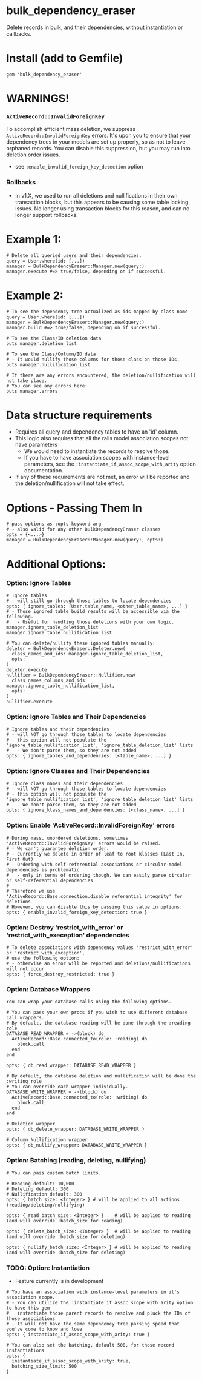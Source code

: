 # bulk_dependency_eraser
Delete records in bulk, and their dependencies, without instantiation or callbacks.


# Install (add to Gemfile)
`gem 'bulk_dependency_eraser'`

# WARNINGS!

### `ActiveRecord::InvalidForeignKey`
To accomplish efficient mass deletion, we suppress `ActiveRecord::InvalidForeignKey` errors.
It's upon you to ensure that your dependency trees in your models are set up properly, so as not to leave orphaned records.
You can disable this suppression, but you may run into deletion order issues.
- see `:enable_invalid_foreign_key_detection` option

### Rollbacks
- In v1.X, we used to run all deletions and nullifications in their own transaction blocks, but this appears to be causing some table locking issues. No longer using transaction blocks for this reason, and can no longer support rollbacks.

# Example 1:
  ```
  # Delete all queried users and their dependencies.
  query = User.where(id: [...])
  manager = BulkDependencyEraser::Manager.new(query:)
  manager.execute #=> true/false, depending on if successful.
  ```

# Example 2:
  ```
  # To see the dependency tree actualized as ids mapped by class name
  query = User.where(id: [...])
  manager = BulkDependencyEraser::Manager.new(query:)
  manager.build #=> true/false, depending on if successful.

  # To see the Class/ID deletion data
  puts manager.deletion_list

  # To see the Class/Column/ID data
  # - It would nullify those columns for those class on those IDs.
  puts manager.nullification_list

  # If there are any errors encountered, the deletion/nullification will not take place.
  # You can see any errors here:
  puts manager.errors
  ```

# Data structure requirements
- Requires all query and dependency tables to have an 'id' column.
- This logic also requires that all the rails model association scopes not have parameters
  - We would need to instantiate the records to resolve those.
  - If you have to have association scopes with instance-level parameters, see the `:instantiate_if_assoc_scope_with_arity` option documentation.
- If any of these requirements are not met, an error will be reported and the deletion/nullification will not take effect.

# Options - Passing Them In
```
# pass options as :opts keyword arg
# - also valid for any other BulkDependencyEraser classes
opts = {<...>}
manager = BulkDependencyEraser::Manager.new(query:, opts:)
```

# Additional Options:

### Option: Ignore Tables
```
# Ignore tables
# - will still go through those tables to locate dependencies
opts: { ignore_tables: [User.table_name, <other_table_name>, ...] }
# - Those ignored table build results will be accessible via the following.
#   - Useful for handling those deletions with your own logic.
manager.ignore_table_deletion_list
manager.ignore_table_nullification_list

# You can delete/nullify these ignored tables manually:
deleter = BulkDependencyEraser::Deleter.new(
  class_names_and_ids: manager.ignore_table_deletion_list,
  opts:
)
deleter.execute
nullifier = BulkDependencyEraser::Nullifier.new(
  class_names_columns_and_ids: manager.ignore_table_nullification_list,
  opts:
)
nullifier.execute
```

### Option: Ignore Tables and Their Dependencies
```
# Ignore tables and their dependencies
# - will NOT go through those tables to locate dependencies
# - this option will not populate the 'ignore_table_nullification_list', 'ignore_table_deletion_list' lists
#   - We don't parse them, so they are not added
opts: { ignore_tables_and_dependencies: [<table_name>, ...] }
```

### Option: Ignore Classes and Their Dependencies
```
# Ignore class names and their dependencies
# - will NOT go through those tables to locate dependencies
# - this option will not populate the 'ignore_table_nullification_list', 'ignore_table_deletion_list' lists
#   - We don't parse them, so they are not added
opts: { ignore_klass_names_and_dependencies: [<class_name>, ...] }
```

### Option: Enable 'ActiveRecord::InvalidForeignKey' errors
```
# During mass, unordered deletions, sometimes 'ActiveRecord::InvalidForeignKey' errors would be raised.
# - We can't guarantee deletion order. 
# - Currently we delete in order of leaf to root klasses (Last In, First Out)
# - Ordering with self-referential associations or circular-model dependencies is problematic
#   - only in terms of ordering though. We can easily parse circular or self-referential dependencies
#
# Therefore we use 'ActiveRecord::Base.connection.disable_referential_integrity' for deletions
# However, you can disable this by passing this value in options:
opts: { enable_invalid_foreign_key_detection: true }
```

### Option: Destroy 'restrict_with_error' or 'restrict_with_exeception' dependencies
```
# To delete associations with dependency values 'restrict_with_error' or 'restrict_with_exception',
# use the following option:
# - otherwise an error will be reported and deletions/nullifications will not occur
opts: { force_destroy_restricted: true }
```

### Option: Database Wrappers
```
You can wrap your database calls using the following options.

# You can pass your own procs if you wish to use different database call wrappers.
# By default, the database reading will be done through the :reading role
DATABASE_READ_WRAPPER = ->(block) do
  ActiveRecord::Base.connected_to(role: :reading) do
    block.call
  end
end

opts: { db_read_wrapper: DATABASE_READ_WRAPPER }

# By default, the database deletion and nullification will be done the :writing role
# You can override each wrapper individually.
DATABASE_WRITE_WRAPPER = ->(block) do
  ActiveRecord::Base.connected_to(role: :writing) do
    block.call
  end
end

# Deletion wrapper
opts: { db_delete_wrapper: DATABASE_WRITE_WRAPPER }

# Column Nullification wrapper
opts: { db_nullify_wrapper: DATABASE_WRITE_WRAPPER }
```

### Option: Batching (reading, deleting, nullifying)
```
# You can pass custom batch limits.

# Reading default: 10,000
# Deleting default: 300
# Nullification default: 300
opts: { batch_size: <Integer> } # will be applied to all actions (reading/deleting/nullifying)

opts: { read_batch_size: <Integer> }    # will be applied to reading (and will override :batch_size for reading)

opts: { delete_batch_size: <Integer> }  # will be applied to reading (and will override :batch_size for deleting)

opts: { nullify_batch_size: <Integer> } # will be applied to reading (and will override :batch_size for deleting)
```

### TODO: Option: Instantiation
- Feature currently is in development
```
# You have an association with instance-level parameters in it's association scope.
# - You can utilize the :instantiate_if_assoc_scope_with_arity option to have this gem 
#   instantiate those parent records to resolve and pluck the IDs of those associations
# - It will not have the same dependency tree parsing speed that you've come to know and love
opts: { instantiate_if_assoc_scope_with_arity: true }

# You can also set the batching, default 500, for those record instantiations
opts: {
  instantiate_if_assoc_scope_with_arity: true,
  batching_size_limit: 500
}
```
